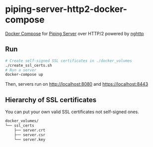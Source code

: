 # piping-server-http2-docker-compose

[Docker Compose](https://docs.docker.com/compose/) for [Piping Server](https://github.com/nwtgck/piping-server) over HTTP/2 powered by [nghttp](https://github.com/nghttp2/nghttp2)

## Run

```bash
# Create self-signed SSL certificates in ./docker_volumes
./create_ssl_certs.sh
# Run a server
docker-compose up
```

Then, servers run on <http://localhost:8080> and <https://localhost:8443>


## Hierarchy of SSL certificates

You can put your own valid SSL certificates not self-signed ones.

```txt
docker_volumes/
└── ssl_certs
    ├── server.crt
    ├── server.csr
    └── server.key
```
